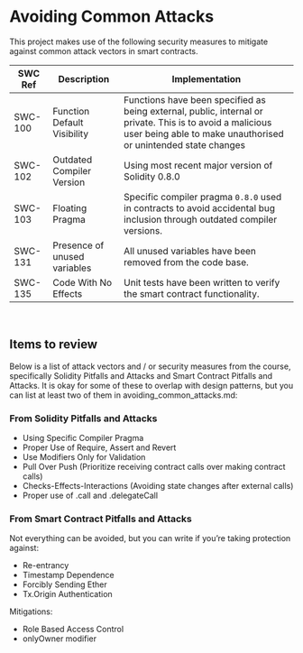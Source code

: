 # Avoiding Common Attacks

This project makes use of the following security measures to mitigate against common attack vectors in smart contracts.

| SWC Ref    | Description                       | Implementation |
|---         |---                                |---             |
| SWC-100    | Function Default Visibility       | Functions have been specified as being external, public, internal or private. This is to avoid a malicious user being able to make unauthorised or unintended state changes|
| SWC-102    | Outdated Compiler Version         | Using most recent major version of Solidity 0.8.0 |
| SWC-103    | Floating Pragma                   | Specific compiler pragma `0.8.0` used in contracts to avoid accidental bug inclusion through outdated compiler versions. |
| SWC-131    | Presence of unused variables      | All unused variables have been removed from the code base. |
| SWC-135    | Code With No Effects              | Unit tests have been written to verify the smart contract functionality. |

<br/>

## Items to review

Below is a list of attack vectors and / or security measures from the course, specifically Solidity Pitfalls and Attacks and Smart Contract Pitfalls and Attacks. It is okay for some of these to overlap with design patterns, but you can list at least two of them in avoiding_common_attacks.md:

### From Solidity Pitfalls and Attacks
- Using Specific Compiler Pragma 
- Proper Use of Require, Assert and Revert 
- Use Modifiers Only for Validation 
- Pull Over Push (Prioritize receiving contract calls over making contract calls)
- Checks-Effects-Interactions (Avoiding state changes after external calls)
- Proper use of .call and .delegateCall

### From Smart Contract Pitfalls and Attacks
Not everything can be avoided, but you can write if you’re taking protection against:
- Re-entrancy
- Timestamp Dependence
- Forcibly Sending Ether
- Tx.Origin Authentication

Mitigations:
- Role Based Access Control
- onlyOwner modifier